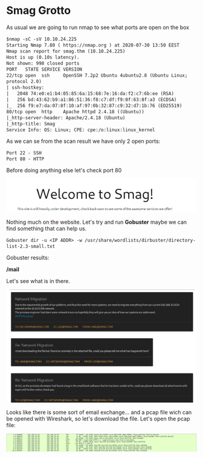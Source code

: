 # Smag Grotto
As usual we are going to run nmap to see what ports are open on the box
```
$nmap -sC -sV 10.10.24.225
Starting Nmap 7.80 ( https://nmap.org ) at 2020-07-30 13:50 EEST
Nmap scan report for smag.thm (10.10.24.225)
Host is up (0.10s latency).
Not shown: 998 closed ports
PORT   STATE SERVICE VERSION
22/tcp open  ssh     OpenSSH 7.2p2 Ubuntu 4ubuntu2.8 (Ubuntu Linux; protocol 2.0)
| ssh-hostkey: 
|   2048 74:e0:e1:b4:05:85:6a:15:68:7e:16:da:f2:c7:6b:ee (RSA)
|   256 bd:43:62:b9:a1:86:51:36:f8:c7:df:f9:0f:63:8f:a3 (ECDSA)
|_  256 f9:e7:da:07:8f:10:af:97:0b:32:87:c9:32:d7:1b:76 (ED25519)
80/tcp open  http    Apache httpd 2.4.18 ((Ubuntu))
|_http-server-header: Apache/2.4.18 (Ubuntu)
|_http-title: Smag
Service Info: OS: Linux; CPE: cpe:/o:linux:linux_kernel
```
As we can se from the scan result we have only 2 open ports:
```
Port 22 - SSH
Port 80 - HTTP
```
Before doing anything else let's check port 80

<img src="https://github.com/Linked989/Linked989.github.io/blob/master/Write-up/THM/images/http.png?raw=true" alt="http"/>

Nothing much on the website. Let's try and run **Gobuster** maybe we can find something that can help us.

```
Gobuster dir -u <IP ADDR> -w /usr/share/wordlists/dirbuster/directory-list-2.3-small.txt
```

Gobuster results:

**/mail**

Let's see what is in there.

<img src="https://github.com/Linked989/Linked989.github.io/blob/master/Write-up/THM/images/mail.png?raw=true" alt="http"/>

Looks like there is some sort of email exchange... and a pcap file wich can be opened with Wireshark, so let's download the file.
Let's open the pcap file:

<img src="https://github.com/Linked989/Linked989.github.io/blob/master/Write-up/THM/images/wirescark.png?raw=true" alt="http"/>



